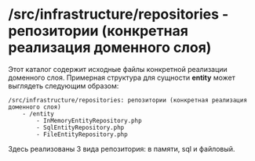 # /src/infrastructure/repositories - репозитории (конкретная реализация доменного слоя)

Этот каталог содержит исходные файлы конкретной реализации доменного слоя. Примерная структура для сущности **entity** 
может выглядеть следующим образом:

```
/src/infrastructure/repositories: репозитории (конкретная реализация доменного слоя)
    - /entity
        - InMemoryEntityRepository.php
        - SqlEntityRepository.php
        - FileEntityRepository.php
```

Здесь реализованы 3 вида репозитория: в памяти, sql и файловый.